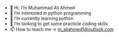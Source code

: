 - 👋 Hi, I’m Muhammad Ali Ahmed
- 👀 I’m interested in python programming
- 🌱 I’m currently learning python
- 💞️ I’m looking to get some practicle coding skills 
- 📫 How to reach me -> m_aliahmed1@outlook.com
<!---
m-ali-ahmed0101/muhammad ali ahmed is a ✨ special ✨ repository because its `README.md` (this file) appears on your GitHub profile.
You can click the Preview link to take a look at your changes.
--->
